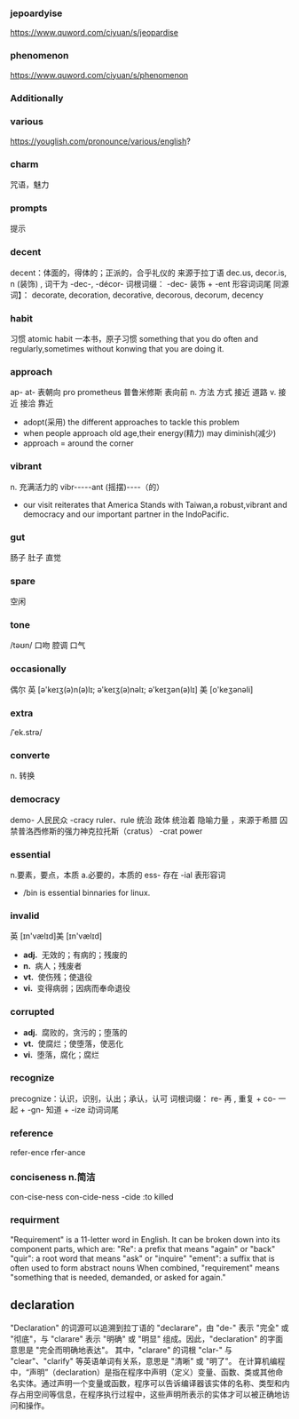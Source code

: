 ### jepoardyise

https://www.quword.com/ciyuan/s/jeopardise

### phenomenon

https://www.quword.com/ciyuan/s/phenomenon

### Additionally

### various

https://youglish.com/pronounce/various/english?

### charm

咒语，魅力

### prompts

提示

### decent

decent：体面的，得体的；正派的，合乎礼仪的
来源于拉丁语 dec.us, decor.is, n (装饰) , 词干为 -dec-, -décor-
词根词缀： -dec- 装饰 + -ent 形容词词尾
同源词】： decorate, decoration, decorative, decorous, decorum, decency

### habit

习惯
atomic habit 一本书，原子习惯
something that you do often and regularly,sometimes without konwing that you are doing it.

### approach

ap- at- 表朝向
pro prometheus 普鲁米修斯 表向前
n. 方法 方式 接近 道路
v. 接近 接洽 靠近

- adopt(采用) the different approaches to tackle this problem
- when people approach old age,their energy(精力) may diminish(减少)
- approach = around the corner

### vibrant

n. 充满活力的
vibr-----ant
(摇摆)----（的）

- our visit reiterates that America Stands with Taiwan,a robust,vibrant and democracy and our important partner in the IndoPacific.

### gut

肠子 肚子 直觉

### spare

空闲

### tone

/təʊn/
口吻 腔调 口气

### occasionally

偶尔 英 [ə'keɪʒ(ə)n(ə)lɪ; ə'keɪʒ(ə)nəlɪ; ə'keɪʒən(ə)lɪ] 美 [o'keʒənəli]

### extra

/ˈek.strə/

### converte

n. 转换

### democracy

demo- 人民民众
-cracy ruler、rule 统治 政体 统治着 隐喻力量 ，来源于希腊 囚禁普洛西修斯的强力神克拉托斯（cratus）
-crat power

### essential

n.要素，要点，本质
a.必要的，本质的
ess- 存在
-ial 表形容词

- /bin is essential binnaries for linux.

### invalid

英 [ɪn'vælɪd]美 [ɪn'vælɪd]

- **adj.**  无效的；有病的；残废的
- **n.**  病人；残废者
- **vt.**  使伤残；使退役
- **vi.**  变得病弱；因病而奉命退役

### corrupted

- **adj.**  腐败的，贪污的；堕落的
- **vt.**  使腐烂；使堕落，使恶化
- **vi.**  堕落，腐化；腐烂

### recognize

precognize：认识，识别，认出；承认，认可
词根词缀： re- 再 , 重复 + co- 一起 + -gn- 知道 + -ize 动词词尾

### reference

refer-ence
rfer-ance

### conciseness n.简洁

con-cise-ness
con-cide-ness
-cide :to killed

### requirment
"Requirement" is a 11-letter word in English. It can be broken down into its component parts, which are:
"Re": a prefix that means "again" or "back"
"quir": a root word that means "ask" or "inquire"
"ement": a suffix that is often used to form abstract nouns
When combined, "requirement" means "something that is needed, demanded, or asked for again."

## declaration
"Declaration" 的词源可以追溯到拉丁语的 "declarare"，由 "de-" 表示 "完全" 或 "彻底"，与 "clarare" 表示 "明确" 或 "明显" 组成。因此，"declaration" 的字面意思是 "完全而明确地表达"。
其中，"clarare" 的词根 "clar-" 与 "clear"、"clarify" 等英语单词有关系，意思是 "清晰" 或 "明了"。
在计算机编程中，“声明”（declaration）是指在程序中声明（定义）变量、函数、类或其他命名实体。通过声明一个变量或函数，程序可以告诉编译器该实体的名称、类型和内存占用空间等信息，在程序执行过程中，这些声明所表示的实体才可以被正确地访问和操作。